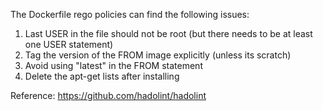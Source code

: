 The Dockerfile rego policies can find the following issues:

1. Last USER in the file should not be root (but there needs to be at least one USER statement)
2. Tag the version of the FROM image explicitly (unless its scratch)
3. Avoid using "latest" in the FROM statement
4. Delete the apt-get lists after installing 

Reference: https://github.com/hadolint/hadolint
